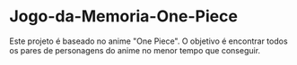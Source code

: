 # Jogo-da-Memoria-One-Piece

Este projeto é baseado no anime "One Piece". O objetivo é encontrar todos os pares de personagens do anime no menor tempo que conseguir.

